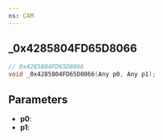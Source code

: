 ```yaml
---
ns: CAM
---
```

## _0x4285804FD65D8066

```c
// 0x4285804FD65D8066
void _0x4285804FD65D8066(Any p0, Any p1);
```

## Parameters
* **p0**:
* **p1**:
